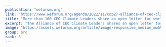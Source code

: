 ```yaml
---
publication: "weforum.org"
link: "https://www.weforum.org/agenda/2022/11/cop27-alliance-of-ceo-climate-leaders"
title: "More than 100 CEO Climate Leaders share an open letter for world leaders at COP27"
excerpt: "The Alliance of CEO Climate Leaders shares an open letter for world leaders, stating they want to work with governments to accelerate the move to net zero"
image: "https://assets.weforum.org/article/image/responsive_medium_mw5VKIOJj9fSdGadglRegyuc8T10aXbLtY2IXSxWJTs.jpg"
group: pro
rank: 8
---
```

